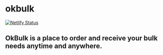 # okbulk

[![Netlify Status](https://api.netlify.com/api/v1/badges/cf5a3386-03b4-4cb5-b944-7fb56786b351/deploy-status)](https://app.netlify.com/sites/okbulk/deploys)

## OkBulk is a place to order and receive your bulk needs anytime and anywhere.
